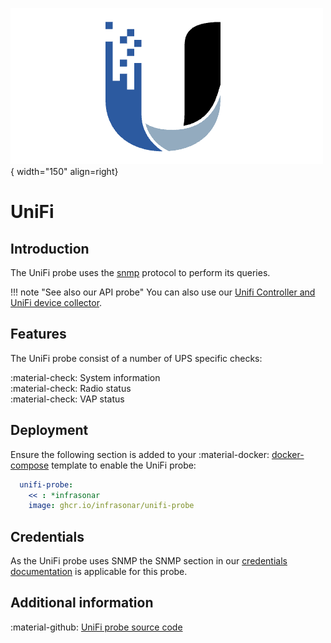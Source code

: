 ![UniFi-Probe](../../../images/probe_unifi.png){ width="150" align=right}

# UniFi

## Introduction

The UniFi probe uses the [snmp](index.md) protocol to perform its queries.

!!! note "See also our API probe"
    You can also use our [Unifi Controller and UniFi device collector](../unificontroller.md).

## Features

The UniFi probe consist of a number of UPS specific checks:

:material-check: System information<br>
:material-check: Radio status<br>
:material-check: VAP status

## Deployment

Ensure the following section is added to your :material-docker: [docker-compose](../appliance/docker_compose.md) template to enable the UniFi probe:

```yaml
  unifi-probe:
    << : *infrasonar
    image: ghcr.io/infrasonar/unifi-probe
```

## Credentials

As the UniFi probe uses SNMP the SNMP section in our [credentials documentation](../appliance/credentials.md) is applicable for this probe.

## Additional information

:material-github: [UniFi probe source code](https://github.com/infrasonar/unifi-probe)